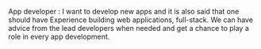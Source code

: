App developer :
                                  I want to develop new apps and it is also said that one should have Experience building web applications, full-stack.
  We can have advice from the lead developers when needed and get a chance to play a role in every app development. 
